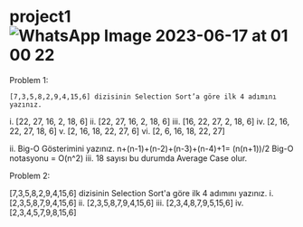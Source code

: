 # project1![WhatsApp Image 2023-06-17 at 01 00 22](https://github.com/muratoztin/project1/assets/111575893/68b7a179-fb7d-4eb3-ab4c-a1171cd34005)
Problem 1:

	[7,3,5,8,2,9,4,15,6] dizisinin Selection Sort’a göre ilk 4 adımını yazınız.

i.	[22, 27, 16, 2, 18, 6] 
ii.	[22, 27, 16, 2, 18, 6] 
iii.	[16, 22, 27, 2, 18, 6] 
iv.	[2, 16, 22, 27, 18, 6] 
v.	[2, 16, 18, 22, 27, 6] 
vi.	[2, 6, 16, 18, 22, 27] 

ii.	Big-O Gösterimini yazınız.
n+(n-1)+(n-2)+(n-3)+(n-4)+1= (n(n+1))/2	
Big-O notasyonu = O(n^2)
iii.	18 sayısı bu durumda Average Case olur.



Problem 2:

[7,3,5,8,2,9,4,15,6] dizisinin Selection Sort'a göre ilk 4 adımını yazınız.
i.	[2,3,5,8,7,9,4,15,6]
ii.	[2,3,5,8,7,9,4,15,6]
iii.	[2,3,4,8,7,9,5,15,6]
iv.	[2,3,4,5,7,9,8,15,6]


